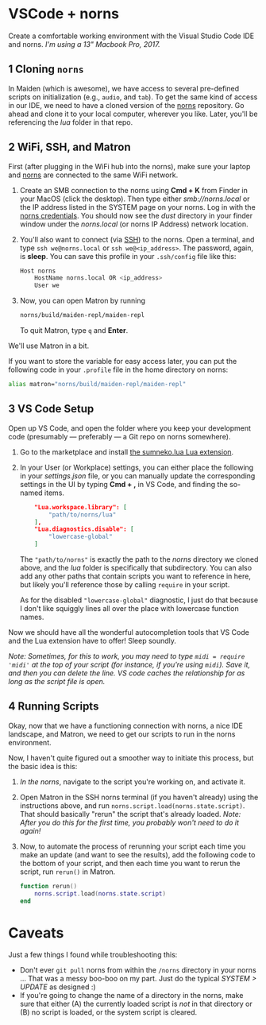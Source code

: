 # VSCode + norns

Create a comfortable working environment with the Visual Studio Code IDE and norns. *I'm using a 13" Macbook Pro, 2017.*

## 1 Cloning `norns`

In Maiden (which is awesome), we have access to several pre-defined scripts on initialization (e.g., `audio`, and `tab`). To get the same kind of access in our IDE, we need to have a cloned version of the [norns](https://github.com/monome/norns) repository. Go ahead and clone it to your local computer, wherever you like. Later, you'll be referencing the *lua* folder in that repo.

## 2 WiFi, SSH, and Matron

First (after plugging in the WiFi hub into the norns), make sure your laptop and [norns](https://monome.org/docs/norns/play/#wifi) are connected to the same WiFi network.

1. Create an SMB connection to the norns using **Cmd + K** from Finder in your MacOS (click the desktop). Then type either *smb://norns.local* or the IP address listed in the SYSTEM page on your norns. Log in with the [norns credentials](https://monome.org/docs/norns/play/#network-connect). You should now see the *dust* directory in your finder window under the *norns.local* (or norns IP Address) network location.

2. You'll also want to connect (via [SSH](https://monome.org/docs/norns/play/#ssh)) to the norns. Open a terminal, and type `ssh we@norns.local` or `ssh we@<ip_address>`. The password, again, is **sleep**. You can save this profile in your `.ssh/config` file like this:

    ```bash
    Host norns
        HostName norns.local OR <ip_address>
        User we
    ```

3. Now, you can open Matron by running

    ```bash
    norns/build/maiden-repl/maiden-repl
    ```

    To quit Matron, type `q` and **Enter**.

We'll use Matron in a bit.

If you want to store the variable for easy access later, you can put the following code in your `.profile` file in the home directory on norns:

```bash
alias matron="norns/build/maiden-repl/maiden-repl"
```

## 3 VS Code Setup

Open up VS Code, and open the folder where you keep your development code (presumably — preferably — a Git repo on norns somewhere). 

1. Go to the marketplace and install [the sumneko.lua Lua extension](https://marketplace.visualstudio.com/items?itemName=sumneko.lua). 
   
2. In your User (or Workplace) settings, you can either place the following in your *settings.json* file, or you can manually update the corresponding settings in the UI by typing **Cmd + ,** in VS Code, and finding the so-named items.

    ```json
        "Lua.workspace.library": [
            "path/to/norns/lua"
        ],
        "Lua.diagnostics.disable": [
            "lowercase-global"
        ]
    ```
    The `"path/to/norns"` is exactly the path to the *norns* directory we cloned above, and the *lua* folder is specifically that subdirectory. You can also add any other paths that contain scripts you want to reference in here, but likely you'll reference those by calling `require` in your script.

    As for the disabled `"lowercase-global"` diagnostic, I just do that because I don't like squiggly lines all over the place with lowercase function names.

Now we should have all the wonderful autocompletion tools that VS Code and the Lua extension have to offer! Sleep soundly.

*Note: Sometimes, for this to work, you may need to type `midi = require 'midi'` at the top of your script (for instance, if you're using `midi`). Save it, and then you can delete the line. VS code caches the relationship for as long as the script file is open.*

## 4 Running Scripts

Okay, now that we have a functioning connection with norns, a nice IDE landscape, and Matron, we need to get our scripts to run in the norns environment.

Now, I haven't quite figured out a smoother way to initiate this process, but the basic idea is this:

1. *In the norns*, navigate to the script you're working on, and activate it.

2. Open Matron in the SSH norns terminal (if you haven't already) using the instructions above, and run `norns.script.load(norns.state.script)`. That should basically "rerun" the script that's already loaded. *Note: After you do this for the first time, you probably won't need to do it again!*

3. Now, to automate the process of rerunning your script each time you make an update (and want to see the results), add the following code to the bottom of your script, and then each time you want to rerun the script, run `rerun()` in Matron.

    ```lua
    function rerun()
        norns.script.load(norns.state.script)
    end
    ```

# Caveats

Just a few things I found while troubleshooting this:

- Don't ever `git pull` norns from within the `/norns` directory in your norns ... That was a messy boo-boo on my part. Just do the typical *SYSTEM > UPDATE* as designed :) 
- If you're going to change the name of a directory in the norns, make sure that either (A) the currently loaded script is *not* in that directory or (B) no script is loaded, or the system script is cleared.
